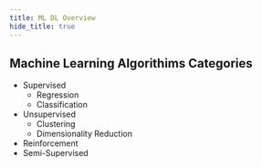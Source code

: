 ```yaml
---
title: ML DL Overview
hide_title: true
---
```


## Machine Learning Algorithims Categories

- Supervised
  - Regression
  - Classification
- Unsupervised
  - Clustering
  - Dimensionality Reduction
- Reinforcement
- Semi-Supervised
